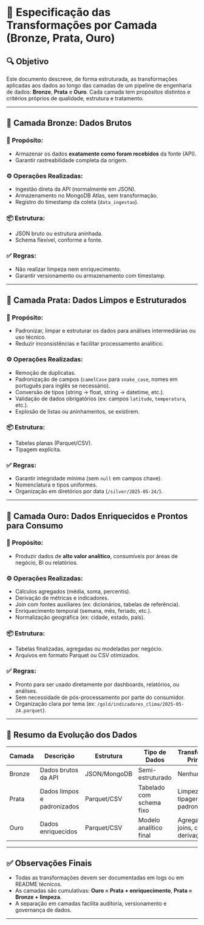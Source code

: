 
# 📄 Especificação das Transformações por Camada (Bronze, Prata, Ouro)

## 🔍 Objetivo
Este documento descreve, de forma estruturada, as transformações aplicadas aos dados ao longo das camadas de um pipeline de engenharia de dados: **Bronze**, **Prata** e **Ouro**. Cada camada tem propósitos distintos e critérios próprios de qualidade, estrutura e tratamento.

---

## 🥉 Camada Bronze: Dados Brutos

### 🧠 Propósito:
- Armazenar os dados **exatamente como foram recebidos** da fonte (API).
- Garantir rastreabilidade completa da origem.

### ⚙️ Operações Realizadas:
- Ingestão direta da API (normalmente em JSON).
- Armazenamento no MongoDB Atlas, sem transformação.
- Registro do timestamp da coleta (`data_ingestao`).

### 📦 Estrutura:
- JSON bruto ou estrutura aninhada.
- Schema flexível, conforme a fonte.

### ✅ Regras:
- Não realizar limpeza nem enriquecimento.
- Garantir versionamento ou armazenamento com timestamp.

---

## 🥈 Camada Prata: Dados Limpos e Estruturados

### 🧠 Propósito:
- Padronizar, limpar e estruturar os dados para análises intermediárias ou uso técnico.
- Reduzir inconsistências e facilitar processamento analítico.

### ⚙️ Operações Realizadas:
- Remoção de duplicatas.
- Padronização de campos (`camelCase` para `snake_case`, nomes em português para inglês se necessário).
- Conversão de tipos (string → float, string → datetime, etc.).
- Validação de dados obrigatórios (ex: campos `latitude`, `temperatura`, etc.).
- Explosão de listas ou aninhamentos, se existirem.

### 📦 Estrutura:
- Tabelas planas (Parquet/CSV).
- Tipagem explícita.

### ✅ Regras:
- Garantir integridade mínima (sem `null` em campos chave).
- Nomenclatura e tipos uniformes.
- Organização em diretórios por data (`/silver/2025-05-24/`).

---

## 🥇 Camada Ouro: Dados Enriquecidos e Prontos para Consumo

### 🧠 Propósito:
- Produzir dados de **alto valor analítico**, consumíveis por áreas de negócio, BI ou relatórios.

### ⚙️ Operações Realizadas:
- Cálculos agregados (média, soma, percentis).
- Derivação de métricas e indicadores.
- Join com fontes auxiliares (ex: dicionários, tabelas de referência).
- Enriquecimento temporal (semana, mês, feriado, etc.).
- Normalização geográfica (ex: cidade, estado, país).

### 📦 Estrutura:
- Tabelas finalizadas, agregadas ou modeladas por negócio.
- Arquivos em formato Parquet ou CSV otimizados.

### ✅ Regras:
- Pronto para ser usado diretamente por dashboards, relatórios, ou análises.
- Sem necessidade de pós-processamento por parte do consumidor.
- Organização clara por tema (ex: `/gold/indicadores_clima/2025-05-24.parquet`).

---

## 📌 Resumo da Evolução dos Dados

| Camada | Descrição                 | Estrutura       | Tipo de Dados           | Transformações Principais                 |
|--------|---------------------------|------------------|--------------------------|--------------------------------------------|
| Bronze | Dados brutos da API       | JSON/MongoDB     | Semi-estruturado         | Nenhuma                                     |
| Prata  | Dados limpos e padronizados| Parquet/CSV      | Tabelado com schema fixo | Limpeza, tipagem, padronização             |
| Ouro   | Dados enriquecidos         | Parquet/CSV      | Modelo analítico final   | Agregações, joins, cálculos, derivações    |

---

## ✅ Observações Finais

- Todas as transformações devem ser documentadas em logs ou em README técnicos.
- As camadas são cumulativas: **Ouro = Prata + enriquecimento**, **Prata = Bronze + limpeza**.
- A separação em camadas facilita auditoria, versionamento e governança de dados.

---
